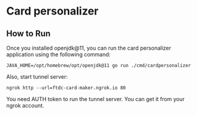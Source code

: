 # Card personalizer

## How to Run

Once you installed openjdk@11, you can run the card personalizer application using the following command:

```
JAVA_HOME=/opt/homebrew/opt/openjdk@11 go run ./cmd/cardpersonalizer
```

Also, start tunnel server:

```
ngrok http --url=ftdc-card-maker.ngrok.io 80
```

You need AUTH token to run the tunnel server. You can get it from your ngrok account.
